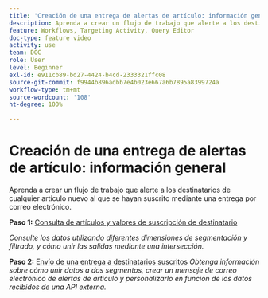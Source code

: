 ```yaml
---
title: 'Creación de una entrega de alertas de artículo: información general'
description: Aprenda a crear un flujo de trabajo que alerte a los destinatarios de cualquier artículo nuevo al que se hayan suscrito mediante una entrega por correo electrónico.
feature: Workflows, Targeting Activity, Query Editor
doc-type: feature video
activity: use
team: DOC
role: User
level: Beginner
exl-id: e911cb89-bd27-4424-b4cd-2333321ffc08
source-git-commit: f9944b896adbb7e4b023e667a6b7895a8399724a
workflow-type: tm+mt
source-wordcount: '108'
ht-degree: 100%

---
```


# Creación de una entrega de alertas de artículo: información general

Aprenda a crear un flujo de trabajo que alerte a los destinatarios de cualquier artículo nuevo al que se hayan suscrito mediante una entrega por correo electrónico.

**Paso 1:** [Consulta de artículos y valores de suscripción de destinatario](/help/tutorial-use-soap-apis/query-articles-and-recipient-subscription-values.md)

*Consulte los datos utilizando diferentes dimensiones de segmentación y filtrado, y cómo unir las salidas mediante una intersección.*

**Paso 2:** [Envío de una entrega a destinatarios suscritos](/help/tutorial-use-soap-apis/send-delivery-to-subscribed-recipients.md)
*Obtenga información sobre cómo unir datos a dos segmentos, crear un mensaje de correo electrónico de alertas de artículo y personalizarlo en función de los datos recibidos de una API externa.*
